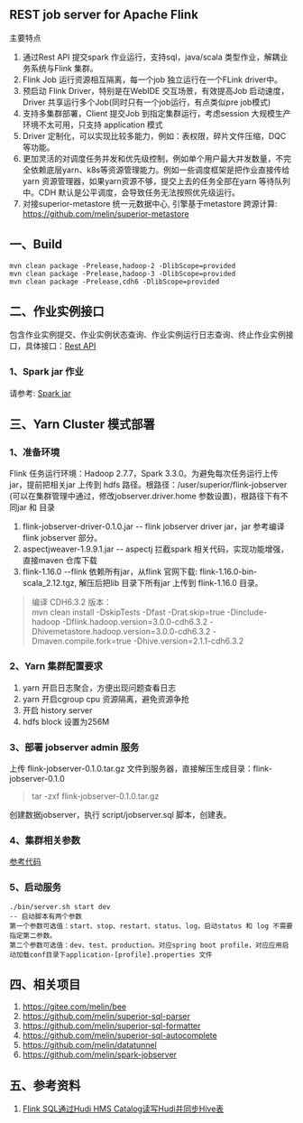 ## REST job server for Apache Flink

主要特点
1. 通过Rest API 提交spark 作业运行，支持sql，java/scala 类型作业，解耦业务系统与Flink 集群。
2. Flink Job 运行资源相互隔离，每一个job 独立运行在一个FLink driver中。
3. 预启动 Flink Driver，特别是在WebIDE 交互场景，有效提高Job 启动速度，Driver 共享运行多个Job(同时只有一个job运行，有点类似pre job模式)
4. 支持多集群部署，Client 提交Job 到指定集群运行，考虑session 大规模生产环境不太可用，只支持 application 模式
5. Driver 定制化，可以实现比较多能力，例如：表权限，碎片文件压缩，DQC等功能。
6. 更加灵活的对调度任务并发和优先级控制，例如单个用户最大并发数量，不完全依赖底层yarn、k8s等资源管理能力。例如一些调度框架是把作业直接传给yarn 资源管理器，如果yarn资源不够，提交上去的任务全部在yarn 等待队列中。CDH 默认是公平调度，会导致任务无法按照优先级运行。
7. 对接superior-metastore 统一元数据中心, 引擎基于metastore 跨源计算: https://github.com/melin/superior-metastore

## 一、Build

```
mvn clean package -Prelease,hadoop-2 -DlibScope=provided
mvn clean package -Prelease,hadoop-3 -DlibScope=provided
mvn clean package -Prelease,cdh6 -DlibScope=provided
```

## 二、作业实例接口
包含作业实例提交、作业实例状态查询、作业实例运行日志查询、终止作业实例接口，具体接口：[Rest API](https://github.com/melin/flink-jobserver/blob/master/flink-admin/src/main/java/io/github/melin/flink/jobserver/web/rest/JobServerRestApi.java)

### 1、Spark jar 作业
请参考: [Spark jar](https://github.com/melin/flink-jobserver/tree/master/jobserver-api)

## 三、Yarn Cluster 模式部署
### 1、准备环境
Flink 任务运行环境：Hadoop 2.7.7，Spark 3.3.0。为避免每次任务运行上传jar，提前把相关jar 上传到 hdfs 路径。根路径：/user/superior/flink-jobserver (可以在集群管理中通过，修改jobserver.driver.home 参数设置)，根路径下有不同jar 和 目录
1. flink-jobserver-driver-0.1.0.jar  -- flink jobserver driver jar，jar 参考编译 flink jobserver 部分。
2. aspectjweaver-1.9.9.1.jar  -- aspectj 拦截spark 相关代码，实现功能增强，直接maven 仓库下载 
3. flink-1.16.0  --flink 依赖所有jar，从flink 官网下载: flink-1.16.0-bin-scala_2.12.tgz, 解压后把lib 目录下所有jar 上传到 flink-1.16.0 目录。

> 编译 CDH6.3.2 版本：<br/>
> mvn clean install -DskipTests -Dfast -Drat.skip=true -Dinclude-hadoop -Dflink.hadoop.version=3.0.0-cdh6.3.2 -Dhivemetastore.hadoop.version=3.0.0-cdh6.3.2 -Dmaven.compile.fork=true -Dhive.version=2.1.1-cdh6.3.2


### 2、Yarn 集群配置要求
1. yarn 开启日志聚合，方便出现问题查看日志 
2. yarn 开启cgroup cpu 资源隔离，避免资源争抢 
3. 开启 history server 
4. hdfs block 设置为256M

### 3、部署 jobserver admin 服务

上传 flink-jobserver-0.1.0.tar.gz 文件到服务器，直接解压生成目录：flink-jobserver-0.1.0
> tar -zxf flink-jobserver-0.1.0.tar.gz

创建数据jobserver，执行 script/jobserver.sql 脚本，创建表。

### 4、集群相关参数

[参考代码](https://github.com/melin/flink-jobserver/blob/master/jobserver-admin/src/main/java/io/github/melin/flink/jobserver/FlinkJobServerConf.java)

### 5、启动服务
```
./bin/server.sh start dev
-- 启动脚本有两个参数
第一个参数可选值：start、stop、restart、status、log，启动status 和 log 不需要指定第二参数。
第二个参数可选值：dev、test、production。对应spring boot profile，对应应用启动加载conf目录下application-[profile].properties 文件
```

## 四、相关项目
1. https://gitee.com/melin/bee
2. https://github.com/melin/superior-sql-parser
3. https://github.com/melin/superior-sql-formatter
4. https://github.com/melin/superior-sql-autocomplete
5. https://github.com/melin/datatunnel
6. https://github.com/melin/spark-jobserver

## 五、参考资料
1. [Flink SQL通过Hudi HMS Catalog读写Hudi并同步Hive表](https://mp.weixin.qq.com/s/WpvOvFv-iAzdCwmOO5oQ4Q)
